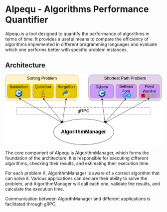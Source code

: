 # Alpequ - Algorithms Performance Quantifier

Alpequ is a tool designed to quantify the performance of algorithms in terms of time. It provides a useful means to compare the efficiency of algorithms implemented in different programming languages and evaluate which one performs better with specific problem instances.

## Architecture

<p align="center">
 <img src="https://github.com/jaivra/alpequ/blob/main/images/alpequ_architecture.png" alt>
</p>


The core component of Alpequ is AlgorithmManager, which forms the foundation of the architecture. It is responsible for executing different algorithms, checking their results, and estimating their execution time.

For each problem X, AlgorithmManager is aware of a correct algorithm that can solve it. Various applications can declare their ability to solve the problem, and AlgorithmManager will call each one, validate the results, and calculate the execution time.

Communication between AlgorithManager and different applications is facilitated through gRPC.
